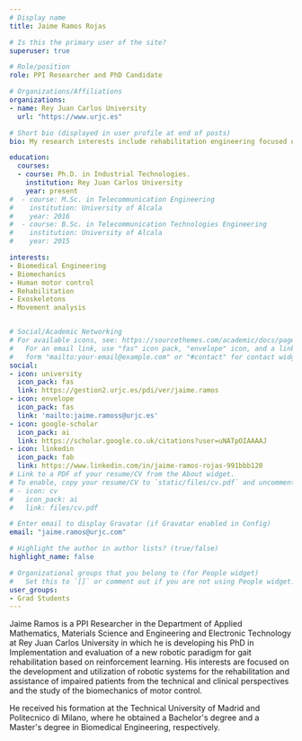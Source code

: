 ```yaml
---
# Display name
title: Jaime Ramos Rojas

# Is this the primary user of the site?
superuser: true

# Role/position
role: PPI Researcher and PhD Candidate

# Organizations/Affiliations
organizations:
- name: Rey Juan Carlos University
  url: "https://www.urjc.es"

# Short bio (displayed in user profile at end of posts)
bio: My research interests include rehabilitation engineering focused on robotic devices, biomechanics of human motor control and movement analysis, among others.

education:
  courses:
  - course: Ph.D. in Industrial Technologies.
    institution: Rey Juan Carlos University
    year: present
#  - course: M.Sc. in Telecommunication Engineering
#    institution: University of Alcala
#    year: 2016
#  - course: B.Sc. in Telecommunication Technologies Engineering
#    institution: University of Alcala
#    year: 2015

interests:
- Biomedical Engineering
- Biomechanics
- Human motor control
- Rehabilitation
- Exoskeletons
- Movement analysis


# Social/Academic Networking
# For available icons, see: https://sourcethemes.com/academic/docs/page-builder/#icons
#   For an email link, use "fas" icon pack, "envelope" icon, and a link in the
#   form "mailto:your-email@example.com" or "#contact" for contact widget.
social:
- icon: university
  icon_pack: fas
  link: https://gestion2.urjc.es/pdi/ver/jaime.ramos
- icon: envelope
  icon_pack: fas
  link: 'mailto:jaime.ramoss@urjc.es'
- icon: google-scholar
  icon_pack: ai
  link: https://scholar.google.co.uk/citations?user=uNATpOIAAAAJ
- icon: linkedin
  icon_pack: fab
  link: https://www.linkedin.com/in/jaime-ramos-rojas-991bbb120
# Link to a PDF of your resume/CV from the About widget.
# To enable, copy your resume/CV to `static/files/cv.pdf` and uncomment the lines below.
# - icon: cv
#   icon_pack: ai
#   link: files/cv.pdf

# Enter email to display Gravatar (if Gravatar enabled in Config)
email: "jaime.ramos@urjc.com"

# Highlight the author in author lists? (true/false)
highlight_name: false

# Organizational groups that you belong to (for People widget)
#   Set this to `[]` or comment out if you are not using People widget.
user_groups:
- Grad Students
---
```

Jaime Ramos is a PPI Researcher in the Department of Applied Mathematics, Materials Science and Engineering and Electronic Technology at Rey Juan Carlos University in which he is developing his PhD in Implementation and evaluation of a new robotic paradigm for gait rehabilitation based on reinforcement learning. His interests are focused on the development and utilization of robotic systems for the rehabilitation and assistance of impaired patients from the technical and clinical perspectives and the study of the biomechanics of motor control.

He received his formation at the Technical University of Madrid and Politecnico di Milano, where he obtained a Bachelor's degree and a Master's degree in Biomedical Engineering, respectively.


